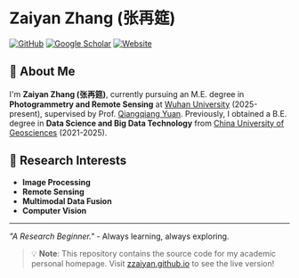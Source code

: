 # Zaiyan Zhang (张再筵)

[![GitHub](https://img.shields.io/badge/GitHub-zzaiyan-blue?style=flat&logo=github)](https://github.com/zzaiyan)
[![Google Scholar](https://img.shields.io/badge/Google%20Scholar-Profile-green?style=flat&logo=google-scholar)](https://scholar.google.com/citations?user=ZpxXejIAAAAJ&hl=en)
[![Website](https://img.shields.io/badge/Website-zzaiyan.com-orange?style=flat&logo=firefox)](https://zzaiyan.github.io)

## 👋 About Me

I'm **Zaiyan Zhang (张再筵)**, currently pursuing an M.E. degree in **Photogrammetry and Remote Sensing** at [Wuhan University](https://www.whu.edu.cn/) (2025-present), supervised by Prof. [Qiangqiang Yuan](https://scholar.google.com/citations?user=aItnA-sAAAAJ). Previously, I obtained a B.E. degree in **Data Science and Big Data Technology** from [China University of Geosciences](https://www.cug.edu.cn/) (2021-2025).

## 🔬 Research Interests

- **Image Processing**
- **Remote Sensing**
- **Multimodal Data Fusion**
- **Computer Vision**

<!-- ## 🏆 Recent Highlights

- **2025.06**: Rated as **Outstanding Undergraduate Graduate** of CUG.
- **2025.05**: Our paper *MS²TAN: Multi-scale Restoration of Missing Data in Optical Time-series Images with Masked Spatial-Temporal Attention Network* was accepted by **IEEE TGRS** (中科院一区 Top, IF=7.5)
- **2024.06**: Won the **Grand Prize (Top 0.1%)** in the 12th "Teddy Cup" Data Mining Challenge
- **2023**: Received **National Scholarship** and **Huawei Scholarship** (32 candidates annually) -->

<!-- ## 📚 Selected Publications

### Journal Papers
- **MS²TAN: Multi-scale Restoration of Missing Data in Optical Time-series Images with Masked Spatial-Temporal Attention Network**  
  **Zaiyan Zhang**, Jining Yan, Yuanqi Liang, Jiaxin Feng, Haixu He, Li Cao  
  *IEEE Transactions on Geoscience and Remote Sensing (TGRS)*, 2025  
  [[Paper]](https://doi.org/10.1109/tgrs.2025.3574799) [[arXiv]](https://arxiv.org/abs/2406.13358) [[Code]](https://github.com/CUG-BEODL/MS2TAN) -->

<!-- ### Patents
- **遥感图像序列的修复方法、装置、电子设备及存储介质** (ZL202410556414.6)  
  阎继宁, **张再筵**, 王力哲, 李军, 韩伟, 王玥玮

## 📫 Contact

- **Email**: [1@zzaiyan.com](mailto:1@zzaiyan.com)
- **Website**: [zzaiyan.github.io](https://zzaiyan.github.io)
- **Location**: Wuhan, China -->

---

*"A Research Beginner."* - Always learning, always exploring.

> 💡 **Note**: This repository contains the source code for my academic personal homepage. Visit [zzaiyan.github.io](https://zzaiyan.github.io) to see the live version!